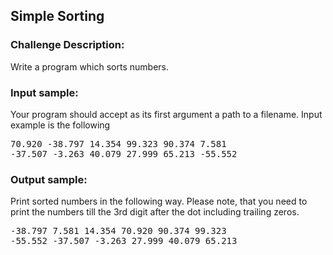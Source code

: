 <h2>Simple Sorting</h2>

<h3>Challenge Description:</h3>

<p>
    Write a program which sorts numbers.
</p>

<h3>Input sample:</h3>
<p>
    Your program should accept as its first argument a path to a filename. Input example is the following
</p>
<pre>70.920 -38.797 14.354 99.323 90.374 7.581
-37.507 -3.263 40.079 27.999 65.213 -55.552</pre>

<h3>Output sample:</h3>

<p>
    Print sorted numbers in the following way. Please note, that you need to print the numbers till the 3rd digit after the dot including trailing zeros.
</p>

<pre>-38.797 7.581 14.354 70.920 90.374 99.323
-55.552 -37.507 -3.263 27.999 40.079 65.213</pre>